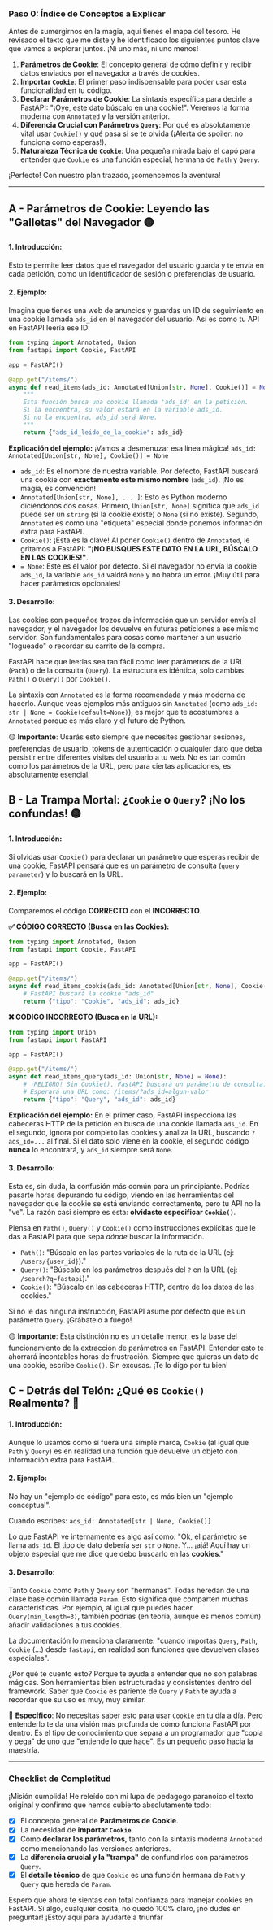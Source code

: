 ### **Paso 0: Índice de Conceptos a Explicar**

Antes de sumergirnos en la magia, aquí tienes el mapa del tesoro. He revisado el texto que me diste y he identificado los siguientes puntos clave que vamos a explorar juntos. ¡Ni uno más, ni uno menos!

1.  **Parámetros de Cookie**: El concepto general de cómo definir y recibir datos enviados por el navegador a través de cookies.
2.  **Importar `Cookie`**: El primer paso indispensable para poder usar esta funcionalidad en tu código.
3.  **Declarar Parámetros de Cookie**: La sintaxis específica para decirle a FastAPI: "¡Oye, este dato búscalo en una cookie!". Veremos la forma moderna con `Annotated` y la versión anterior.
4.  **Diferencia Crucial con Parámetros `Query`**: Por qué es absolutamente vital usar `Cookie()` y qué pasa si se te olvida (¡Alerta de spoiler: no funciona como esperas!).
5.  **Naturaleza Técnica de `Cookie`**: Una pequeña mirada bajo el capó para entender que `Cookie` es una función especial, hermana de `Path` y `Query`.

¡Perfecto! Con nuestro plan trazado, ¡comencemos la aventura!

---

## A - Parámetros de Cookie: Leyendo las "Galletas" del Navegador 🟡

#### 1. **Introducción:**

Esto te permite leer datos que el navegador del usuario guarda y te envía en cada petición, como un identificador de sesión o preferencias de usuario.

#### 2. **Ejemplo:**

Imagina que tienes una web de anuncios y guardas un ID de seguimiento en una cookie llamada `ads_id` en el navegador del usuario. Así es como tu API en FastAPI leería ese ID:

```python
from typing import Annotated, Union
from fastapi import Cookie, FastAPI

app = FastAPI()

@app.get("/items/")
async def read_items(ads_id: Annotated[Union[str, None], Cookie()] = None):
    """
    Esta función busca una cookie llamada 'ads_id' en la petición.
    Si la encuentra, su valor estará en la variable ads_id.
    Si no la encuentra, ads_id será None.
    """
    return {"ads_id_leido_de_la_cookie": ads_id}

```

**Explicación del ejemplo:**
¡Vamos a desmenuzar esa línea mágica!
`ads_id: Annotated[Union[str, None], Cookie()] = None`

- `ads_id`: Es el nombre de nuestra variable. Por defecto, FastAPI buscará una cookie con **exactamente este mismo nombre** (`ads_id`). ¡No es magia, es convención!
- `Annotated[Union[str, None], ... ]`: Esto es Python moderno diciéndonos dos cosas. Primero, `Union[str, None]` significa que `ads_id` puede ser un `string` (si la cookie existe) o `None` (si no existe). Segundo, `Annotated` es como una "etiqueta" especial donde ponemos información extra para FastAPI.
- `Cookie()`: ¡Esta es la clave! Al poner `Cookie()` dentro de `Annotated`, le gritamos a FastAPI: **"¡NO BUSQUES ESTE DATO EN LA URL, BÚSCALO EN LAS COOKIES!"**.
- `= None`: Este es el valor por defecto. Si el navegador no envía la cookie `ads_id`, la variable `ads_id` valdrá `None` y no habrá un error. ¡Muy útil para hacer parámetros opcionales!

#### 3. **Desarrollo**:

Las cookies son pequeños trozos de información que un servidor envía al navegador, y el navegador los devuelve en futuras peticiones a ese mismo servidor. Son fundamentales para cosas como mantener a un usuario "logueado" o recordar su carrito de la compra.

FastAPI hace que leerlas sea tan fácil como leer parámetros de la URL (`Path`) o de la consulta (`Query`). La estructura es idéntica, solo cambias `Path()` o `Query()` por `Cookie()`.

La sintaxis con `Annotated` es la forma recomendada y más moderna de hacerlo. Aunque veas ejemplos más antiguos sin `Annotated` (como `ads_id: str | None = Cookie(default=None)`), es mejor que te acostumbres a `Annotated` porque es más claro y el futuro de Python.

🟡 **Importante**: Usarás esto siempre que necesites gestionar sesiones, preferencias de usuario, tokens de autenticación o cualquier dato que deba persistir entre diferentes visitas del usuario a tu web. No es tan común como los parámetros de la URL, pero para ciertas aplicaciones, es absolutamente esencial.

## B - La Trampa Mortal: ¿`Cookie` o `Query`? ¡No los confundas! 🟡

#### 1. **Introducción:**

Si olvidas usar `Cookie()` para declarar un parámetro que esperas recibir de una cookie, FastAPI pensará que es un parámetro de consulta (`query parameter`) y lo buscará en la URL.

#### 2. **Ejemplo:**

Comparemos el código **CORRECTO** con el **INCORRECTO**.

**✅ CÓDIGO CORRECTO (Busca en las Cookies):**

```python
from typing import Annotated, Union
from fastapi import Cookie, FastAPI

app = FastAPI()

@app.get("/items/")
async def read_items_cookie(ads_id: Annotated[Union[str, None], Cookie()] = None):
    # FastAPI buscará la cookie "ads_id"
    return {"tipo": "Cookie", "ads_id": ads_id}
```

**❌ CÓDIGO INCORRECTO (Busca en la URL):**

```python
from typing import Union
from fastapi import FastAPI

app = FastAPI()

@app.get("/items/")
async def read_items_query(ads_id: Union[str, None] = None):
    # ¡PELIGRO! Sin Cookie(), FastAPI buscará un parámetro de consulta.
    # Esperará una URL como: /items/?ads_id=algun-valor
    return {"tipo": "Query", "ads_id": ads_id}
```

**Explicación del ejemplo:**
En el primer caso, FastAPI inspecciona las cabeceras HTTP de la petición en busca de una cookie llamada `ads_id`. En el segundo, ignora por completo las cookies y analiza la URL, buscando `?ads_id=...` al final. Si el dato solo viene en la cookie, el segundo código **nunca** lo encontrará, y `ads_id` siempre será `None`.

#### 3. **Desarrollo**:

Esta es, sin duda, la confusión más común para un principiante. Podrías pasarte horas depurando tu código, viendo en las herramientas del navegador que la cookie se está enviando correctamente, pero tu API no la "ve". La razón casi siempre es esta: **olvidaste especificar `Cookie()`**.

Piensa en `Path()`, `Query()` y `Cookie()` como instrucciones explícitas que le das a FastAPI para que sepa _dónde_ buscar la información.

- `Path()`: "Búscalo en las partes variables de la ruta de la URL (ej: `/users/{user_id}`)."
- `Query()`: "Búscalo en los parámetros después del `?` en la URL (ej: `/search?q=fastapi`)."
- `Cookie()`: "Búscalo en las cabeceras HTTP, dentro de los datos de las cookies."

Si no le das ninguna instrucción, FastAPI asume por defecto que es un parámetro `Query`. ¡Grábatelo a fuego!

🟡 **Importante**: Esta distinción no es un detalle menor, es la base del funcionamiento de la extracción de parámetros en FastAPI. Entender esto te ahorrará incontables horas de frustración. Siempre que quieras un dato de una cookie, escribe `Cookie()`. Sin excusas. ¡Te lo digo por tu bien!

## C - Detrás del Telón: ¿Qué es `Cookie()` Realmente? 🔵

#### 1. **Introducción:**

Aunque lo usamos como si fuera una simple marca, `Cookie` (al igual que `Path` y `Query`) es en realidad una función que devuelve un objeto con información extra para FastAPI.

#### 2. **Ejemplo:**

No hay un "ejemplo de código" para esto, es más bien un "ejemplo conceptual".

Cuando escribes:
`ads_id: Annotated[str | None, Cookie()]`

Lo que FastAPI ve internamente es algo así como:
"Ok, el parámetro se llama `ads_id`. El tipo de dato debería ser `str` o `None`. Y... ¡ajá! Aquí hay un objeto especial que me dice que debo buscarlo en las **cookies**."

#### 3. **Desarrollo**:

Tanto `Cookie` como `Path` y `Query` son "hermanas". Todas heredan de una clase base común llamada `Param`. Esto significa que comparten muchas características. Por ejemplo, al igual que puedes hacer `Query(min_length=3)`, también podrías (en teoría, aunque es menos común) añadir validaciones a tus cookies.

La documentación lo menciona claramente: "cuando importas `Query`, `Path`, `Cookie` (...) desde `fastapi`, en realidad son funciones que devuelven clases especiales".

¿Por qué te cuento esto? Porque te ayuda a entender que no son palabras mágicas. Son herramientas bien estructuradas y consistentes dentro del framework. Saber que `Cookie` es pariente de `Query` y `Path` te ayuda a recordar que su uso es muy, muy similar.

🔵 **Específico**: No necesitas saber esto para usar `Cookie` en tu día a día. Pero entenderlo te da una visión más profunda de cómo funciona FastAPI por dentro. Es el tipo de conocimiento que separa a un programador que "copia y pega" de uno que "entiende lo que hace". Es un pequeño paso hacia la maestría.

---

### **Checklist de Completitud**

¡Misión cumplida! He releído con mi lupa de pedagogo paranoico el texto original y confirmo que hemos cubierto absolutamente todo:

- [x] El concepto general de **Parámetros de Cookie**.
- [x] La necesidad de **importar `Cookie`**.
- [x] Cómo **declarar los parámetros**, tanto con la sintaxis moderna `Annotated` como mencionando las versiones anteriores.
- [x] La **diferencia crucial y la "trampa"** de confundirlos con parámetros `Query`.
- [x] El **detalle técnico** de que `Cookie` es una función hermana de `Path` y `Query` que hereda de `Param`.

Espero que ahora te sientas con total confianza para manejar cookies en FastAPI. Si algo, cualquier cosita, no quedó 100% claro, ¡no dudes en preguntar! ¡Estoy aquí para ayudarte a triunfar
